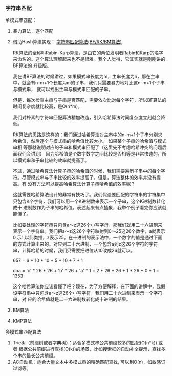 ### 字符串匹配

单模式串匹配：

1. 暴力算法，逐个匹配
2. 借助Hash算法实现：
    [字符串匹配算法(BF/RK/BM算法)](https://www.jianshu.com/p/40243a33d8da)
    
    RK算法的全称叫Rabin-Karp算法，是由它的两位发明者Rabin和Karp的名字来命名的。这个算法理解起来也不是很难。我个人觉得，它其实就是刚刚讲的BF算法的 升级版。

    我在讲BF算法的时候讲过，如果模式串长度为m，主串长度为n，那在主串中，就会有n-m+1个长度为m的子串，我们只需要暴力地对比这n-m+1个子串与模式串， 就可以找出主串与模式串匹配的子串。
    
    但是，每次检查主串与子串是否匹配，需要依次比对每个字符，所以BF算法的时间复杂度就比较高，是O(n*m)。
    
    我们对朴素的字符串匹配算法稍加改造，引入哈希算法时间复杂度立刻就会降低。
    
    RK算法的思路是这样的：我们通过哈希算法对主串中的n-m+1个子串分别求哈希值，然后逐个与模式串的哈希值比较大小。
    如果某个子串的哈希值与模式串相 等那就说明对应的子串和模式串匹配了（这里先不考虑哈希冲突的问题后面我们会讲到）
    因为哈希值是个数字数字之间比较是否相等是非常快速的，所以模式串和子串比较的效率就提高了。
    
    不过，通过哈希算法计算子串的哈希值的时候，我们需要遍历子串中的每个字符。尽管模式串与子串比较的效率提高了，但是，算法整体的效率并没有提高。有
    没有方法可以提高哈希算法计算子串哈希值的效率呢？
    
    这就需要哈希算法设计的非常有技巧了。我们假设要匹配的字符串的字符集中只包含K个字符，我们可以用一个K进制数来表示一个子串，这个K进制数转化成十
    进制数作为子串的哈希值。表述起来有点抽象，我举个例子看完你应该就能懂了。
    
    比如要处理的字符串只包含a～z这26个小写字母，那我们就用二十六进制来表示一个字符串。我们把a～z这26个字符映射到0～25这26个数字，a就表示0
    示1,以此类推，z表示25。在十进制的表示法中，一个数字的值是通过下面的方式计算出来的。对应到二十六进制，一个包含a到z这26个字符的字符串，计算哈希的时候，我们只需要把进位从10改成26就可以。
    
    657 = 6 * 10 * 10 + 5 * 10 + 7 * 1
    
    cba = 'c' * 26 * 26 + 'b' * 26 + 'a' * 1
        = 2 * 26 * 26 + 1 * 26 + 0 * 1 = 1353
        
    这个哈希算法你应该看懂了吧？现在，为了方便解释，在下面的讲解中，我假设字符串中只包含a～z这26个小写字符，我们用二十六进制来表示一个字符串，对
    应的哈希值就是二十六进制数转化成十进制的结果。
3. BM算法
4. KMP算法

多模式串匹配算法
1. Trie树（前缀树或者字典树）：适合多模式串公共前缀较多的匹配(O(n*k)) 或者 根据公共前缀进行查找(O(k))的场景，比如搜索框的自动补全提示，查找多个串的最长公共前缀。
2. AC自动机：适合大量文本中多模式串的精确匹配查找, 可以到O(n)，如敏感词过滤等。